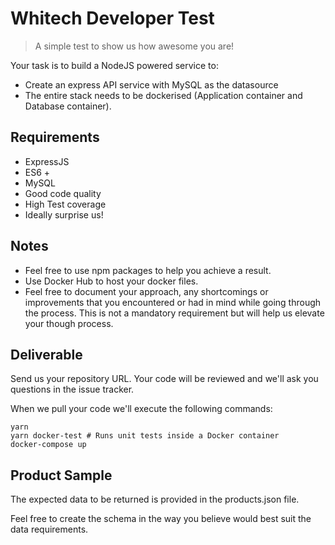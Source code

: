 # Whitech Developer Test

> A simple test to show us how awesome you are!

Your task is to build a NodeJS powered service to:

- Create an express API service with MySQL as the datasource
- The entire stack needs to be dockerised (Application container and Database container).

## Requirements

- ExpressJS
- ES6 +
- MySQL
- Good code quality
- High Test coverage
- Ideally surprise us!

## Notes

- Feel free to use npm packages to help you achieve a result.
- Use Docker Hub to host your docker files.
- Feel free to document your approach, any shortcomings or improvements that you encountered or had in mind while going through the process. This is not a mandatory requirement but will help us elevate your though process.

## Deliverable

Send us your repository URL. Your code will be reviewed and we'll ask you questions in the issue tracker.

When we pull your code we'll execute the following commands:

```
yarn
yarn docker-test # Runs unit tests inside a Docker container
docker-compose up
```

## Product Sample

The expected data to be returned is provided in the products.json file.

Feel free to create the schema in the way you believe would best suit the data requirements.

